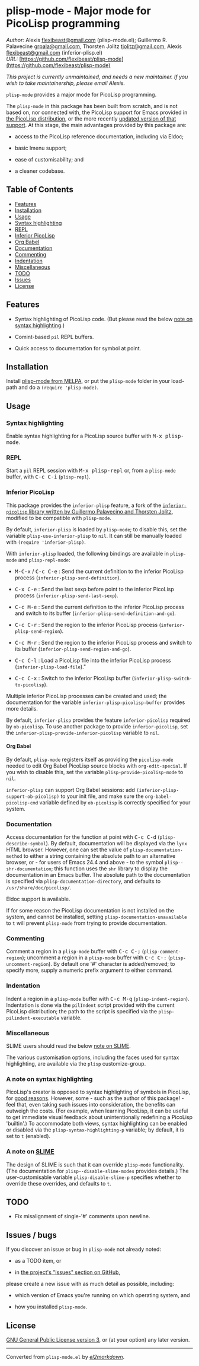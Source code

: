 # plisp-mode - Major mode for PicoLisp programming

*Author:* Alexis <flexibeast@gmail.com> (plisp-mode.el); Guillermo R. Palavecine <grpala@gmail.com>, Thorsten Jolitz <tjolitz@gmail.com>, Alexis <flexibeast@gmail.com> (inferior-plisp.el)<br>
*URL:* [https://github.com/flexibeast/plisp-mode](https://github.com/flexibeast/plisp-mode)<br>

*This project is currently unmaintained, and needs a new
maintainer. If you wish to take maintainership, please email
Alexis.*

`plisp-mode` provides a major mode for PicoLisp programming.

The `plisp-mode` in this package has been built from scratch, and
is not based on, nor connected with, the PicoLisp support for Emacs
provided in [the PicoLisp
distribution](http://software-lab.de/down.html), or the more
recently [updated version of that
support](https://github.com/tj64/picolisp-mode). At this stage, the
main advantages provided by this package are:

* access to the PicoLisp reference documentation, including via
  Eldoc;

* basic Imenu support;

* ease of customisability; and

* a cleaner codebase.

## Table of Contents

- [Features](#features)
- [Installation](#installation)
- [Usage](#usage)
 - [Syntax highlighting](#highlighting)
 - [REPL](#repl)
 - [Inferior PicoLisp](#inferior-picolisp)
  - [Org Babel](#org-babel)
 - [Documentation](#documentation)
 - [Commenting](#commenting)
 - [Indentation](#indentation)
 - [Miscellaneous](#miscellanous)
- [TODO](#todo)
- [Issues](#issues)
- [License](#license)

## Features

* Syntax highlighting of PicoLisp code. (But please read the below
  [note on syntax highlighting](#note-highlighting).)

* Comint-based `pil` REPL buffers.

* Quick access to documentation for symbol at point.

## Installation

Install [plisp-mode from
MELPA](http://melpa.org/#/plisp-mode), or put the
`plisp-mode` folder in your load-path and do a `(require
'plisp-mode)`.

## Usage

<a name='highlighting'></a>

### Syntax highlighting

Enable syntax highlighting for a PicoLisp source buffer with <kbd>M-x
plisp-mode</kbd>.

### REPL

Start a `pil` REPL session with <kbd>M-x plisp-repl</kbd> or, from a
`plisp-mode` buffer, with <kbd>C-c C-i</kbd> (`plisp-repl`).

<a name='inferior-picolisp'></a>

### Inferior PicoLisp

This package provides the `inferior-plisp` feature, a fork of the
[`inferior-picolisp` library written by Guillermo Palavecino and
Thorsten Jolitz](https://github.com/tj64/picolisp-mode/), modified
to be compatible with `plisp-mode`.

By default, `inferior-plisp` is loaded by `plisp-mode`; to disable
this, set the variable `plisp-use-inferior-plisp` to `nil`. It can
still be manually loaded with `(require 'inferior-plisp)`.

With `inferior-plisp` loaded, the following bindings are available
in `plisp-mode` and `plisp-repl-mode`:

* <kbd>M-C-x</kbd> / <kbd>C-c C-e</kbd> : Send the current definition to the inferior PicoLisp
  process (`inferior-plisp-send-definition`).

* <kbd>C-x C-e</kbd> : Send the last sexp before point to the inferior
  PicoLisp process (`inferior-plisp-send-last-sexp`).

* <kbd>C-c M-e</kbd> : Send the current definition to the inferior PicoLisp
  process and switch to its buffer
  (`inferior-plisp-send-definition-and-go`).

* <kbd>C-c C-r</kbd> : Send the region to the inferior PicoLisp process
  (`inferior-plisp-send-region`).

* <kbd>C-c M-r</kbd> : Send the region to the inferior PicoLisp process and
  switch to its buffer (`inferior-plisp-send-region-and-go`).

* <kbd>C-c C-l</kbd> : Load a PicoLisp file into the inferior PicoLisp
  process (`inferior-plisp-load-file`)."

* <kbd>C-c C-x</kbd> : Switch to the inferior PicoLisp buffer
  (`inferior-plisp-switch-to-picolisp`).

Multiple inferior PicoLisp processes can be created and used; the
documentation for the variable `inferior-plisp-picolisp-buffer`
provides more details.

By default, `inferior-plisp` provides the feature
`inferior-picolisp` required by `ob-picolisp`. To use another
package to provide `inferior-picolisp`, set the
`inferior-plisp-provide-inferior-picolisp` variable to `nil`.

<a name='org-babel'></a>

#### Org Babel

By default, `plisp-mode` registers itself as providing the
`picolisp-mode` needed to edit Org Babel PicoLisp source blocks
with `org-edit-special`. If you wish to disable this, set the
variable `plisp-provide-picolisp-mode` to `nil`.

`inferior-plisp` can support Org Babel sessions: add
`(inferior-plisp-support-ob-picolisp)` to your init file, and make
sure the `org-babel-picolisp-cmd` variable defined by `ob-picolisp`
is correctly specified for your system.

### Documentation

Access documentation for the function at point with <kbd>C-c C-d</kbd>
(`plisp-describe-symbol`). By default, documentation will be
displayed via the `lynx` HTML browser. However, one can set the
value of `plisp-documentation-method` to either a string
containing the absolute path to an alternative browser, or - for
users of Emacs 24.4 and above - to the symbol
`plisp--shr-documentation`; this function uses the `shr` library
to display the documentation in an Emacs buffer. The absolute path
to the documentation is specified via
`plisp-documentation-directory`, and defaults to
`/usr/share/doc/picolisp/`.

Eldoc support is available.

If for some reason the PicoLisp documentation is not installed on
the system, and cannot be installed, setting
`plisp-documentation-unavailable` to `t` will prevent
`plisp-mode` from trying to provide documentation.

### Commenting

Comment a region in a `plisp-mode` buffer with <kbd>C-c C-;</kbd>
(`plisp-comment-region`); uncomment a region in a
`plisp-mode` buffer with <kbd>C-c C-:</kbd>
(`plisp-uncomment-region`). By default one '#' character is
added/removed; to specify more, supply a numeric prefix argument to
either command.

### Indentation

Indent a region in a `plisp-mode` buffer with <kbd>C-c M-q</kbd>
(`plisp-indent-region`). Indentation is done via the `pilIndent`
script provided with the current PicoLisp distribution; the path to
the script is specified via the `plisp-pilindent-executable`
variable.

### Miscellaneous

SLIME users should read the below [note on SLIME](#note-slime).

The various customisation options, including the faces used for
syntax highlighting, are available via the `plisp`
customize-group.

<a name="note-highlighting"></a>

### A note on syntax highlighting

PicoLisp's creator is opposed to syntax highlighting of symbols in
PicoLisp, for [good
reasons](http://www.mail-archive.com/picolisp@software-lab.de/msg05019.html).
However, some - such as the author of this package! - feel that,
even taking such issues into consideration, the benefits can
outweigh the costs. (For example, when learning PicoLisp, it can be
useful to get immediate visual feedback about unintentionally
redefining a PicoLisp 'builtin'.) To accommodate both views, syntax
highlighting can be enabled or disabled via the
`plisp-syntax-highlighting-p` variable; by default, it is set to
`t` (enabled).

<a name="note-slime"></a>

### A note on [SLIME](https://github.com/slime/slime)

The design of SLIME is such that it can override `plisp-mode`
functionality. (The documentation for
`plisp--disable-slime-modes` provides details.) The
user-customisable variable `plisp-disable-slime-p` specifies
whether to override these overrides, and defaults to `t`.

## TODO

* Fix misalignment of single-'#' comments upon newline.

<a name="issues"></a>

## Issues / bugs

If you discover an issue or bug in `plisp-mode` not already
noted:

* as a TODO item, or

* in [the project's "Issues" section on
  GitHub](https://github.com/flexibeast/plisp-mode/issues),

please create a new issue with as much detail as possible,
including:

* which version of Emacs you're running on which operating system,
  and

* how you installed `plisp-mode`.

## License

[GNU General Public License version
3](http://www.gnu.org/licenses/gpl.html), or (at your option) any
later version.


---
Converted from `plisp-mode.el` by [*el2markdown*](https://github.com/Lindydancer/el2markdown).
